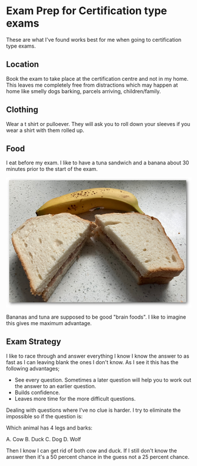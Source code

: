 # Exam Prep for Certification type exams
These are what I've found works best for me when going to certification type exams.

## Location
Book the exam to take place at the certification centre and not in my home. This leaves me completely free from distractions which may happen at home like smelly dogs barking, parcels arriving, children/family.

## Clothing
Wear a t shirt or pulloever. They will ask you to roll down your sleeves if you wear a shirt with them rolled up.

## Food
I eat before my exam. I like to have a tuna sandwich and a banana about 30 minutes prior to the start of the exam. 

![a tuna sandwich and a banana](assets/tuna-sandwich-banana.png)


Bananas and tuna are supposed to be good "brain foods". I like to imagine this gives me maximum advantage.

## Exam Strategy
I like to race through and answer everything I know I know the answer to as fast as I can leaving blank the ones I don't know. As I see it this has the following advantages;

- See every question. Sometimes a later question will help you to work out the answer to an earlier question.
- Builds confidence.
- Leaves more time for the more difficult questions.

Dealing with questions where I've no clue is harder. I try to eliminate the impossible so if the question is:

Which animal has 4 legs and barks:

A. Cow
B. Duck
C. Dog
D. Wolf

Then I know I can get rid of both cow and duck. If I still don't know the answer then it's a 50 percent chance in the guess not a 25 percent chance.
